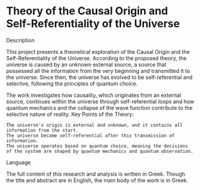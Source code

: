 # Theory of the Causal Origin and Self-Referentiality of the Universe
Description

This project presents a theoretical exploration of the Causal Origin and the Self-Referentiality of the Universe. According to the proposed theory, the universe is caused by an unknown external source, a source that possessed all the information from the very beginning and transmitted it to the universe. Since then, the universe has evolved to be self-referential and selective, following the principles of quantum choice.

The work investigates how causality, which originates from an external source, continues within the universe through self-referential loops and how quantum mechanics and the collapse of the wave function contribute to the selective nature of reality.
Key Points of the Theory:

    The universe's origin is external and unknown, and it contains all information from the start.
    The universe became self-referential after this transmission of information.
    The universe operates based on quantum choice, meaning the decisions of the system are shaped by quantum mechanics and quantum observation.

Language

The full content of this research and analysis is written in Greek. Though the title and abstract are in English, the main body of the work is in Greek.
